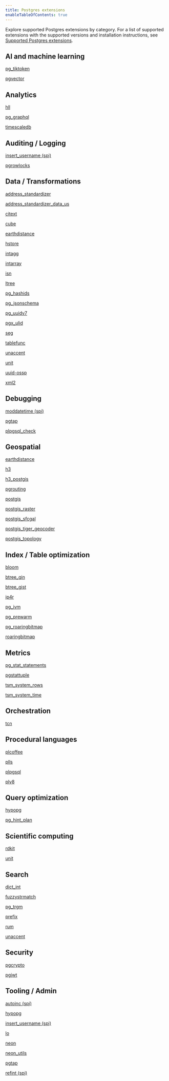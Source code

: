 ```yaml
---
title: Postgres extensions
enableTableOfContents: true
---
```


Explore supported Postgres extensions by category. For a list of supported extensions with the supported versions and installation instructions, see [Supported Postgres extensions](/docs/extensions/pg-extensions).

## AI and machine learning

<DetailIconCards>

<a href="/docs/extensions/pg_tiktoken" description="Experimental extension for tokenization and text analysis within Postgres">pg_tiktoken</a>

<a href="/docs/extensions/pgvector" description="Supports efficient vector operations, beneficial in machine learning and similar applications.">pgvector</a>

</DetailIconCards>

## Analytics

<DetailIconCards>

<a href="https://github.com/citusdata/postgresql-hll" description="Implements HyperLogLog data structures in Postgres for efficient cardinality estimation with minimal memory">hll</a>

<a href="https://github.com/supabase/pg_graphql" description="Integrates GraphQL directly into Postgres, allowing for GraphQL queries to be executed alongside SQL">pg_graphql</a>

<a href="/docs/extensions/timescaledb" description="An extension for Postgres designed to enhance its capabilities as a time-series database.">timescaledb</a>

</DetailIconCards>

## Auditing / Logging

<DetailIconCards>

<a href="https://www.postgresql.org/docs/current/contrib-spi.html" description="Automatically inserts the current username into a specified column, facilitating auditing and tracking of changes">insert_username (spi)</a>

<a href="https://www.postgresql.org/docs/16/pgrowlocks.html" description="Provides a view that shows row locking information for tables, aiding in concurrency and deadlock debugging.">pgrowlocks</a>

</DetailIconCards>

## Data / Transformations

<DetailIconCards>

<a href="https://postgis.net/docs/Extras.html#Address_Standardizer" description="Normalizes and standardizes postal addresses within Postgres">address_standardizer</a>

<a href="https://postgis.net/docs/Extras.html#Address_Standardizer" description="Provides U.S. address standardization data for use with the address_standardizer extension">address_standardizer_data_us</a>

<a href="/docs/extensions/citext" description="Supports case-insensitive text data types, facilitating case-insensitive comparisons in Postgres">citext</a>

<a href="https://www.postgresql.org/docs/16/cube.html" description="Supports multidimensional cube data types for complex data structures in Postgres">cube</a>

<a href="https://www.postgresql.org/docs/16/earthdistance.html" description="Calculates great-circle distances on the surface of the Earth directly within Postgres">earthdistance</a>

<a href="/docs/extensions/hstore" description="Enables storage and manipulation of sets of key-value pairs within a single Postgres value">hstore</a>

<a href="https://www.postgresql.org/docs/16/intagg.html" description="Supports integer aggregation and provides additional aggregate functions for Postgres">intagg</a>

<a href="https://www.postgresql.org/docs/16/intarray.html" description="Offers functions and operators for manipulating and searching arrays of integers within Postgres">intarray</a>

<a href="https://www.postgresql.org/docs/16/isn.html" description="Implements data types for several International Standard Numbers (ISNs), including ISBNs and ISSNs, in Postgres">isn</a>

<a href="https://www.postgresql.org/docs/16/ltree.html" description="Supports data structures for representing labels of tree-like structures, enabling hierarchical data storage in Postgres">ltree</a>

<a href="https://github.com/iCyberon/pg_hashids" description="Enables the generation of short, unique hash ids from integers, useful for obfuscating internal ids">pg_hashids</a>

<a href="https://github.com/supabase/pg_jsonschema" description="Validates JSON documents against JSON Schema definitions directly in Postgres">pg_jsonschema</a>

<a href="https://github.com/fboulnois/pg_uuidv7" description="Implements the UUIDv7 standard in Postgres, providing globally unique identifiers with temporal ordering">pg_uuidv7</a>

<a href="https://github.com/pksunkara/pgx_ulid" description="Provides functions to generate and work with ULID (Universally Unique Lexicographically Sortable Identifiers) in Postgres.">pgx_ulid</a>

<a href="https://www.postgresql.org/docs/16/seg.html" description="Supports the storage and manipulation of line segments or floating-point ranges, useful for geometric and scientific applications.">seg</a>

<a href="https://www.postgresql.org/docs/16/tablefunc.html" description="Contains functions that return tables, including crosstab, which can pivot row data into columns dynamically.">tablefunc</a>

<a href="https://www.postgresql.org/docs/16/unaccent.html" description="A text search dictionary that removes accents from characters, simplifying text search in Postgres.">unaccent</a>

<a href="https://github.com/df7cb/postgresql-unit" description="Supports the storage, manipulation, and calculation of scientific units, enhancing Postgres capabilities for scientific data.">unit</a>

<a href="https://www.postgresql.org/docs/16/uuid-ossp.html" description="Provides functions to generate universally unique identifiers (UUIDs) in Postgres, supporting various UUID standards.">uuid-ossp</a>

<a href="https://www.postgresql.org/docs/current/xml2.html" description="Enables XML data manipulation and XPath queries directly within Postgres, facilitating XML data processing.">xml2</a>

</DetailIconCards>

## Debugging

<DetailIconCards>

<a href="https://www.postgresql.org/docs/current/contrib-spi.html" description="Automatically updates a timestamp column to the current timestamp whenever a row is modified in Postgres">moddatetime (spi)</a>

<a href="https://pgtap.org/documentation.html" description="A unit testing framework for Postgres, enabling sophisticated testing of database queries and functions.">pgtap</a>

<a href="https://pgxn.org/dist/plpgsql_check/" description="Provides a linter and debugger for PL/pgSQL code, helping identify errors and optimize PL/pgSQL functions.">plpgsql_check</a>

</DetailIconCards>

## Geospatial

<DetailIconCards>

<a href="https://www.postgresql.org/docs/16/earthdistance.html" description="Calculates great-circle distances on the surface of the Earth directly within Postgres">earthdistance</a>

<a href="https://github.com/zachasme/h3-pg/blob/main/docs/api.md" description="Integrates Uber's H3 spatial indexing system into Postgres, enhancing geospatial querying capabilities">h3</a>

<a href="https://github.com/zachasme/h3-pg/blob/main/docs/api.md" description="A PostGIS extension for H3, enabling advanced spatial analysis and indexing in conjunction with PostGIS">h3_postgis</a>

<a href="https://docs.pgrouting.org/3.4/en/index.html" description="Extends PostGIS/Postgres databases to provide geospatial routing functionality.">pgrouting</a>

<a href="/docs/extensions/postgis" description="Extends Postgres to support geographic objects, enabling spatial queries directly in SQL.">postgis</a>

<a href="https://postgis.net/docs/RT_reference.html" description="Adds support for raster data to PostGIS, enabling advanced geospatial analysis on raster images.">postgis_raster</a>

<a href="https://oslandia.gitlab.io/SFCGAL/" description="Provides support for advanced 3D geometries in PostGIS, based on the SFCGAL library.">postgis_sfcgal</a>

<a href="https://postgis.net/docs/Extras.html#Tiger_Geocoder" description="Enables geocoding and reverse geocoding capabilities in PostGIS using TIGER/Line data.">postgis_tiger_geocoder</a>

<a href="https://www.postgis.net/docs/Topology.html" description="Extends PostGIS with support for topological data types and functions, facilitating the analysis of spatial relationships.">postgis_topology</a>

</DetailIconCards>

## Index / Table optimization

<DetailIconCards>

<a href="https://www.postgresql.org/docs/16/bloom.html" description="Implements a bloom filter index type for efficient and compact data representation in Postgres">bloom</a>

<a href="https://www.postgresql.org/docs/16/btree-gin.html" description="Provides B-tree equivalent functionality for GIN indexes, enhancing index performance in Postgres">btree_gin</a>

<a href="https://www.postgresql.org/docs/16/btree-gist.html" description="Allows B-tree-like operations on GiST indexes, improving indexing flexibility in Postgres">btree_gist</a>

<a href="https://github.com/RhodiumToad/ip4r" description="Provides types and functions for efficiently storing and querying IPv4 and IPv6 ranges and addresses in Postgres">ip4r</a>

<a href="https://github.com/sraoss/pg_ivm" description="Implements Incremental View Maintenance (IVM) for faster refresh of materialized views">pg_ivm</a>

<a href="https://www.postgresql.org/docs/16/pgprewarm.html" description="Allows manual preloading of relation data into the buffer cache, reducing access times for frequently queried tables">pg_prewarm</a>

<a href="https://github.com/ChenHuajun/pg_roaringbitmap" description="Implements Roaring Bitmaps in Postgres for efficient storage and manipulation of bit sets">pg_roaringbitmap</a>

<a href="https://github.com/ChenHuajun/pg_roaringbitmap" description="Implements Roaring Bitmaps for efficient and compact storage of integer sets within Postgres.">roaringbitmap</a>

</DetailIconCards>

## Metrics

<DetailIconCards>

<a href="/docs/extensions/pg_stat_statements" description="Tracks execution statistics for all SQL statements executed, aiding in performance analysis and tuning">pg_stat_statements</a>

<a href="https://www.postgresql.org/docs/16/pgstattuple.html" description="Offers functions to show tuple-level statistics for tables, helping identify bloat and efficiency opportunities.">pgstattuple</a>

<a href="https://www.postgresql.org/docs/16/tsm-system-rows.html" description="Provides a table sampling method that selects a fixed number of table rows randomly.">tsm_system_rows</a>

<a href="https://www.postgresql.org/docs/16/tsm-system-time.html" description="Offers a table sampling method based on system time, enabling consistent sample data retrieval over time.">tsm_system_time</a>

</DetailIconCards>

## Orchestration

<DetailIconCards>

<a href="https://www.postgresql.org/docs/16/tcn.html" description="Provides a trigger-based change notification system, allowing applications to respond to changes in the database.">tcn</a>

</DetailIconCards>

## Procedural languages

<DetailIconCards>

<a href="https://github.com/plv8/plv8/" description="Enables writing stored procedures and functions in CoffeeScript, a programming language that transcompiles to JavaScript.">plcoffee</a>

<a href="https://github.com/plv8/plv8/" description="Allows the use of LiveScript, a language that compiles to JavaScript, for writing functions and stored procedures in Postgres.">plls</a>

<a href="https://www.postgresql.org/docs/16/plpgsql.html" description="The default procedural language for Postgres, enabling the creation of complex functions and triggers.">plpgsql</a>

<a href="https://plv8.github.io/" description="Integrates V8 JavaScript Engine with Postgres, allowing for JavaScript stored procedures and functions.">plv8</a>

</DetailIconCards>

## Query optimization

<DetailIconCards>

<a href="https://hypopg.readthedocs.io/en/rel1_stable/" description="Provides the ability to create hypothetical indexes in Postgres for performance testing without altering the physical disk structure">hypopg</a>

<a href="https://github.com/ossc-db/pg_hint_plan" description="Allows developers to influence query plans with hints, improving performance and control over query execution">pg_hint_plan</a>

</DetailIconCards>

## Scientific computing

<DetailIconCards>

<a href="https://github.com/rdkit/rdkit" description="Integrates the RDKit cheminformatics toolkit with Postgres, enabling chemical informatics operations directly in the database.">rdkit</a>

<a href="https://github.com/df7cb/postgresql-unit" description="Supports the storage, manipulation, and calculation of scientific units, enhancing Postgres capabilities for scientific data.">unit</a>

</DetailIconCards>

## Search

<DetailIconCards>

<a href="https://www.postgresql.org/docs/16/dict-int.html" description="Provides a text search dictionary template for indexing integer data in Postgres">dict_int</a>

<a href="https://www.postgresql.org/docs/16/fuzzystrmatch.html" description="Offers several functions to help match and compare strings with approximate equality in Postgres">fuzzystrmatch</a>

<a href="/docs/extensions/pg_trgm" description="Supports text search and similarity measurements using trigram matching, enhancing full-text search capabilities">pg_trgm</a>

<a href="https://github.com/dimitri/prefix" description="Supports efficient queries on text columns with prefix-based searching capabilities.">prefix</a>

<a href="https://github.com/postgrespro/rum" description="Provides a RUM index type, designed to speed up full-text searches and other operations that benefit from immediate consistency.">rum</a>

<a href="https://www.postgresql.org/docs/16/unaccent.html" description="A text search dictionary that removes accents from characters, simplifying text search in Postgres.">unaccent</a>

</DetailIconCards>

## Security

<DetailIconCards>

<a href="https://www.postgresql.org/docs/16/pgcrypto.html" description="Offers cryptographic functions, allowing for encryption and hashing of data within Postgres">pgcrypto</a>

<a href="https://github.com/michelp/pgjwt" description="Implements JSON Web Tokens (JWT) in Postgres, allowing for secure token creation and verification.">pgjwt</a>

</DetailIconCards>

## Tooling / Admin

<DetailIconCards>

<a href="https://www.postgresql.org/docs/current/contrib-spi.html" description="Automatically increments numeric columns in Postgres, mimicking auto-increment functionality">autoinc (spi)</a>

<a href="https://hypopg.readthedocs.io/en/rel1_stable/" description="Provides the ability to create hypothetical indexes in Postgres for performance testing without altering the physical disk structure">hypopg</a>

<a href="https://www.postgresql.org/docs/current/contrib-spi.html" description="Automatically inserts the username of the person executing an insert operation into a specified table in Postgres">insert_username (spi)</a>

<a href="https://www.postgresql.org/docs/16/lo.html" description="Manages large objects (LOBs) within Postgres, allowing for the storage and manipulation of binary data">lo</a>

<a href="/docs/extensions/neon" description="Placeholder description for neon extension, please provide an actual description">neon</a>

<a href="/docs/extensions/neon-utils" description="Placeholder description for neon_utils extension, please provide an actual description">neon_utils</a>

<a href="https://pgtap.org/documentation.html" description="A unit testing framework for Postgres, enabling sophisticated testing of database queries and functions.">pgtap</a>

<a href="https://www.postgresql.org/docs/current/contrib-spi.html" description="Provides referential integrity triggers, helping maintain foreign key relationships automatically.">refint (spi)</a>

</DetailIconCards>

